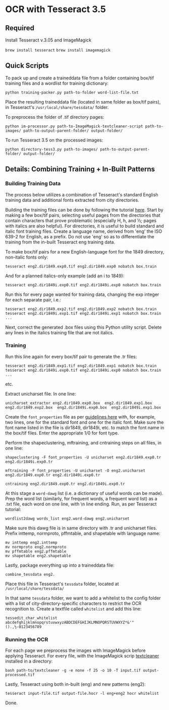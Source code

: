 # OCR with Tesseract 3.5

## Required

Install Tesseract v.3.05 and ImageMagick

```brew install tesseract```
```brew install imagemagick```

## Quick Scripts

To pack up and create a traineddata file from a folder containing box/tif training files and a wordlist for training dictionary:

```python training-packer.py path-to-folder word-list-file.txt```

Place the resulting traineddata file (located in same folder as box/tif pairs), in Tesseract's ```/usr/local/share/tessdata/``` folder.

To preprocess the folder of .tif directory pages:

```python im-processor.py path-to-ImageMagick-textcleaner-script path-to-images/ path-to-output-parent-folder/ output-folder/```

To run Tesseract 3.5 on the processed images:

```python directory-tess3.py path-to-images/ path-to-output-parent-folder/ output-folder/```

## Details: Combining Training + In-Built Patterns

### Building Training Data

The process below utilizes a combination of Tesseract's standard English training data and additional fonts extracted from city directories.

Building the training files can be done by following the tutorial [here](http://www.resolveradiologic.com/blog/2013/01/15/training-tesseract/). Start by making a few box/tif pairs, selecting useful pages from the directories that contain characters that prove problematic (especially H, h, and ½; pages with italics are also helpful). For directories, it is useful to build standard and italic font training files. Create a language name, derived from 'eng' the ISO 639-2 for English, as a prefix. Do not use 'eng' so as to differentiate the training from the in-built Tesseract eng training data.

To make box/tif pairs for a new English-language font for the 1849 directory, non-italic fonts only:

```tesseract eng2.dir1849.exp0.tif eng2.dir1849.exp0 nobatch box.train```

And for a planned italics-only example (add an i to 1849):

```tesseract eng2.dir1849i.exp0.tif eng2.dir1849i.exp0 nobatch box.train```

Run this for every page wanted for training data, changing the exp integer for each separate pair, i.e.:

```tesseract eng2.dir1849.exp1.tif eng2.dir1849i.exp1 nobatch box.train 
tesseract eng2.dir1849.exp2.tif eng2.dir1849.exp2 nobatch box.train 
tesseract eng2.dir1849i.exp1.tif eng2.dir1849i.exp1 nobatch box.train
...
```
Next, correct the generated .box files using this Python utility script. Delete any lines in the italics training file that are not italics.

### Training

Run this line again for every box/tif pair to generate the .tr files:

```tesseract eng2.dir1849.exp0.tif eng2.dir1849.exp0 nobatch box.train  
tesseract eng2.dir1849.exp1.tif eng2.dir1849.exp1 nobatch box.train  
tesseract eng2.dir1849i.exp0.tif eng2.dir1849i.exp0 nobatch box.train
...
```
etc.

Extract unicharset file. In one line:

```unicharset_extractor eng2.dir1849.exp0.box  eng2.dir1849.exp1.box  eng2.dir1849.exp2.box  eng2.dir1849i.exp0.box  eng2.dir1849i.exp1.box```

Create the ```font_properties``` file as per [guidelines here](https://github.com/tesseract-ocr/tesseract/wiki/Training-Tesseract#the-font_properties-file) with, for example, two lines, one for the standard font and one for the italic font. Make sure the font name listed in the file is dir1849, dir1849i, etc. to match the font name in the box/tif files. Enter the appropriate 1/0 for font type.

Perform the shapeclustering, mftraining, and cntraining steps on all files, in one line:

```shapeclustering -F font_properties -U unicharset eng2.dir1849.exp0.tr eng2.dir1849i.exp0.tr```

```mftraining -F font_properties -U unicharset -O eng2.unicharset eng2.dir1849.exp0.tr eng2.dir1849i.exp0.tr```

```cntraining eng2.dir1849.exp0.tr eng2.dir1849i.exp0.tr```


At this stage a ```word-dawg``` list (i.e. a dictionary of useful words can be made). Prep the word list (similarly, for frequent words, a frequent word list) as a .txt file, each word on one line, with \n line ending. Run, as per Tesseract tutorial:

```wordlist2dawg frequent_words_list eng2.freq-dawg eng2.unicharset
wordlist2dawg words_list eng2.word-dawg eng2.unicharset
```
Make sure this dawg file is in same directory with .tr and unicharset files. Prefix inttemp, normproto, pffmtable, and shapetable with language name:

```
mv inttemp eng2.inttemp
mv normproto eng2.normproto
mv pffmtable eng2.pffmtable
mv shapetable eng2.shapetable
```
Lastly, package everything up into a traineddata file:

```combine_tessdata eng2.```

Place this file in Tesseract's ```tessdata``` folder, located at ```/usr/local/share/tessdata/```

In that same ```tessdata``` folder, we want to add a whitelist to the config folder with a list of city-directory-specific characters to restrict the OCR recognition to. Create a textfile called ```whitelist``` and add this line:

```tessedit_char_whitelist abcdefghijklmnopqrstuvwxyzABDCDEFGHIJKLMNOPQRSTUVWXYZ*&'"().,½-0123456789```

### Running the OCR

For each page we preprocess the images with ImageMagick before applying Tesseract. For every file, with the ImageMagick scrip [textcleaner](http://www.fmwconcepts.com/imagemagick/textcleaner/index.php) installed in a directory:

```bash path-to/textcleaner -g -e none -f 25 -o 10 -T input.tif output-processed.tif```

Lastly, Tesseract using both in-built (eng) and new patterns (eng2):

```tesseract input-file.tif output-file.hocr -l eng+eng2 hocr whitelist```

Done.

